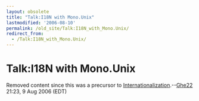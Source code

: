 ```yaml
---
layout: obsolete
title: "Talk:I18N with Mono.Unix"
lastmodified: '2006-08-10'
permalink: /old_site/Talk:I18N_with_Mono.Unix/
redirect_from:
  - /Talk:I18N_with_Mono.Unix/
---
```


Talk:I18N with Mono.Unix
========================

Removed content since this was a precursor to [Internationalization]({{site.github.url}}/old_site/Internationalization "Internationalization").--[Ghe22](/index.php?title=User:Ghe22&action=edit&redlink=1 "User:Ghe22 (page does not exist)") 21:23, 9 Aug 2006 (EDT)

